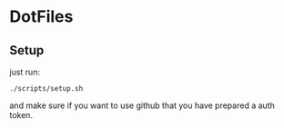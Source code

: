 # DotFiles

## Setup

just run:
```
./scripts/setup.sh
```
and make sure if you want to use github that you have prepared a auth token.
